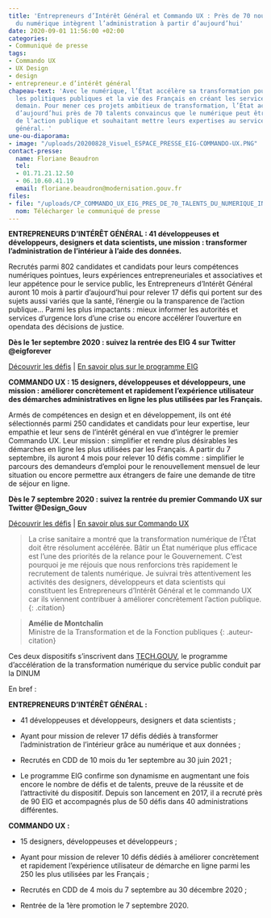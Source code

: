 ```yaml
---
title: 'Entrepreneurs d’Intérêt Général et Commando UX : Près de 70 nouveaux talents
  du numérique intègrent l’administration à partir d’aujourd’hui'
date: 2020-09-01 11:56:00 +02:00
categories:
- Communiqué de presse
tags:
- Commando UX
- UX Design
- design
- entrepreneur.e d’intérêt général
chapeau-text: 'Avec le numérique, l’État accélère sa transformation pour améliorer
  les politiques publiques et la vie des Français en créant les services publics de
  demain. Pour mener ces projets ambitieux de transformation, l’État accueille à partir
  d’aujourd’hui près de 70 talents convaincus que le numérique peut être porteur d’amélioration
  de l’action publique et souhaitant mettre leurs expertises au service de l’intérêt
  général. '
une-ou-diaporama:
- image: "/uploads/20200828_Visuel_ESPACE_PRESSE_EIG-COMMANDO-UX.PNG"
contact-presse:
  name: Floriane Beaudron
  tel:
  - 01.71.21.12.50
  - 06.10.60.41.19
  email: floriane.beaudron@modernisation.gouv.fr
files:
- file: "/uploads/CP_COMMANDO_UX_EIG_PRES_DE_70_TALENTS_DU_NUMERIQUE_INTEGRENT_LADMINISTRA/_.pdf"
  nom: Télécharger le communiqué de presse
---
```


**ENTREPRENEURS D’INTÉRÊT GÉNÉRAL : 41 développeuses et développeurs, designers et data scientists, une mission : transformer l’administration de l’intérieur à l’aide des données.**

Recrutés parmi 802 candidates et candidats pour leurs compétences numériques pointues, leurs expériences entrepreneuriales et associatives et leur appétence pour le service public, les Entrepreneurs d’Intérêt Général auront 10 mois à partir d’aujourd’hui pour relever 17 défis qui portent sur des sujets aussi variés que la santé, l’énergie ou la transparence de l’action publique… Parmi les plus impactants : mieux informer les autorités et services d’urgence lors d’une crise ou encore accélérer l’ouverture en opendata des décisions de justice.

**Dès le 1er septembre 2020 : suivez la rentrée des EIG 4 sur Twitter @eigforever**

[Découvrir les défis](https://entrepreneur-interet-general.etalab.gouv.fr/defis.html) | [En savoir plus sur le programme EIG](https://entrepreneur-interet-general.etalab.gouv.fr/presentation.html)

**COMMANDO UX : 15 designers, développeuses et développeurs, une mission : améliorer concrètement et rapidement l’expérience utilisateur des démarches administratives en ligne les plus utilisées par les Français.**

Armés de compétences en design et en développement, ils ont été sélectionnés parmi 250 candidates et candidats pour leur expertise, leur empathie et leur sens de l’intérêt général en vue d’intégrer le premier Commando UX. Leur mission : simplifier et rendre plus désirables les démarches en ligne les plus utilisées par les Français. A partir du 7 septembre, ils auront 4 mois pour relever 10 défis comme : simplifier le parcours des demandeurs d’emploi pour le renouvellement mensuel de leur situation ou encore permettre aux étrangers de faire une demande de titre de séjour en ligne.

**Dès le 7 septembre 2020 : suivez la rentrée du premier Commando UX sur Twitter @Design_Gouv**

[Découvrir les défis](https://design.numerique.gouv.fr/commando-ux/) | [En savoir plus sur Commando UX](https://design.numerique.gouv.fr/commando-ux/)

> La crise sanitaire a montré que la transformation numérique de l’État doit être résolument accélérée. 
> Bâtir un État numérique plus efficace est l’une des priorités de la relance pour le Gouvernement. C’est pourquoi je me réjouis que nous renforcions très rapidement le recrutement de talents numérique. Je suivrai très attentivement les activités des designers, développeurs et data scientists qui constituent les Entrepreneurs d’Intérêt Général et le commando UX car ils viennent contribuer à améliorer concrètement l’action publique.
{: .citation}

> **Amélie de Montchalin**
> <br> Ministre de la Transformation et de la Fonction publiques
{: .auteur-citation}

Ces deux dispositifs s’inscrivent dans [TECH.GOUV](https://www.numerique.gouv.fr/publications/tech-gouv-strategie-et-feuille-de-route-2019-2021/), le programme d’accélération de la transformation numérique du service public conduit par la DINUM

En bref :

**ENTREPRENEURS D’INTÉRÊT GÉNÉRAL :**

- 41 développeuses et développeurs, designers et data scientists ;

- Ayant pour mission de relever 17 défis dédiés à transformer l’administration de l’intérieur grâce au numérique et aux données ;

- Recrutés en CDD de 10 mois du 1er septembre au 30 juin 2021 ;

- Le programme EIG confirme son dynamisme en augmentant une fois encore le nombre de défis et de talents, preuve de la réussite et de l’attractivité du dispositif. Depuis son lancement en 2017, il a recruté près de 90 EIG et accompagnés plus de 50 défis dans 40 administrations différentes.

**COMMANDO UX :**

- 15 designers, développeuses et développeurs ;

- Ayant pour mission de relever 10 défis dédiés à améliorer concrètement et rapidement l’expérience utilisateur de démarche en ligne parmi les 250 les plus utilisées par les Français ;

- Recrutés en CDD de 4 mois du 7 septembre au 30 décembre 2020 ;

- Rentrée de la 1ère promotion le 7 septembre 2020.